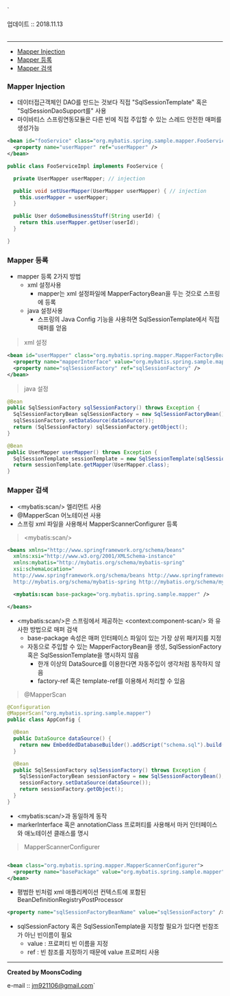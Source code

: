 \`<div class="pull-right"> 업데이트 :: 2018.11.13 </div><br>

---

<!-- @import "[TOC]" {cmd="toc" depthFrom=1 depthTo=6 orderedList=false} -->

<!-- code_chunk_output -->

-	[Mapper Injection](#mapper-injection)
-	[Mapper 등록](#mapper-등록)
-	[Mapper 검색](#mapper-검색)

<!-- /code_chunk_output -->

### Mapper Injection

-	데이터접근객체인 DAO를 만드는 것보다 직접 "SqlSessionTemplate" 혹은 "SqlSessionDaoSupport를" 사용
-	마이바티스 스프링연동모듈은 다른 빈에 직접 주입할 수 있는 스레드 안전한 매퍼를 생성가능

```xml
<bean id="fooService" class="org.mybatis.spring.sample.mapper.FooServiceImpl">
  <property name="userMapper" ref="userMapper" />
</bean>
```

```java
public class FooServiceImpl implements FooService {

  private UserMapper userMapper; // injection

  public void setUserMapper(UserMapper userMapper) { // injection
    this.userMapper = userMapper;
  }

  public User doSomeBusinessStuff(String userId) {
    return this.userMapper.getUser(userId);
  }

}
```

### Mapper 등록

-	mapper 등록 2가지 방법
	-	xml 설정사용
		-	mapper는 xml 설정파일에 MapperFactoryBean을 두는 것으로 스프링에 등록
	-	java 설정사용
		-	스프링의 Java Config 기능을 사용하면 SqlSessionTemplate에서 직접 매퍼를 얻음

> xml 설정

```XML
<bean id="userMapper" class="org.mybatis.spring.mapper.MapperFactoryBean">
  <property name="mapperInterface" value="org.mybatis.spring.sample.mapper.UserMapper" />
  <property name="sqlSessionFactory" ref="sqlSessionFactory" />
</bean>
```

> java 설정

```java
@Bean
public SqlSessionFactory sqlSessionFactory() throws Exception {
  SqlSessionFactoryBean sqlSessionFactory = new SqlSessionFactoryBean();
  sqlSessionFactory.setDataSource(dataSource());
  return (SqlSessionFactory) sqlSessionFactory.getObject();
}

@Bean
public UserMapper userMapper() throws Exception {
  SqlSessionTemplate sessionTemplate = new SqlSessionTemplate(sqlSessionFactory());
  return sessionTemplate.getMapper(UserMapper.class);
}
```

### Mapper 검색

-	\<mybatis:scan/> 엘리먼트 사용
-	@MapperScan 어노테이션 사용
-	스프링 xml 파일을 사용해서 MapperScannerConfigurer 등록

> \<mybatis:scan/>

```xml
<beans xmlns="http://www.springframework.org/schema/beans"
  xmlns:xsi="http://www.w3.org/2001/XMLSchema-instance"
  xmlns:mybatis="http://mybatis.org/schema/mybatis-spring"
  xsi:schemaLocation="
  http://www.springframework.org/schema/beans http://www.springframework.org/schema/beans/spring-beans-3.0.xsd
  http://mybatis.org/schema/mybatis-spring http://mybatis.org/schema/mybatis-spring.xsd">

  <mybatis:scan base-package="org.mybatis.spring.sample.mapper" />

</beans>
```

-	\<mybatis:scan/>은 스프링에서 제공하는 \<context:component-scan/> 와 유사한 방법으로 매퍼 검색
	-	base-package 속성은 매퍼 인터페이스 파일이 있는 가장 상위 패키지를 지정
	-	자동으로 주입할 수 있는 MapperFactoryBean을 생성, SqlSessionFactory 혹은 SqlSessionTemplate을 명시하지 않음
		-	한개 이상의 DataSource를 이용한다면 자동주입이 생각처럼 동작하지 않음
		-	factory-ref 혹은 template-ref를 이용해서 처리할 수 있음

> @MapperScan

```java
@Configuration
@MapperScan("org.mybatis.spring.sample.mapper")
public class AppConfig {

  @Bean
  public DataSource dataSource() {
    return new EmbeddedDatabaseBuilder().addScript("schema.sql").build()
  }

  @Bean
  public SqlSessionFactory sqlSessionFactory() throws Exception {
    SqlSessionFactoryBean sessionFactory = new SqlSessionFactoryBean();
    sessionFactory.setDataSource(dataSource());
    return sessionFactory.getObject();
  }
}
```

-	\<mybatis:scan/>과 동일하게 동작
-	markerInterface 혹은 annotationClass 프로퍼티를 사용해서 마커 인터페이스와 애노테이션 클래스를 명시

> MapperScannerConfigurer

```xml

<bean class="org.mybatis.spring.mapper.MapperScannerConfigurer">
  <property name="basePackage" value="org.mybatis.spring.sample.mapper" />
</bean>
```

-	평범한 빈처럼 xml 애플리케이션 컨텍스트에 포함된 BeanDefinitionRegistryPostProcessor

```xml
<property name="sqlSessionFactoryBeanName" value="sqlSessionFactory" />
```

-	sqlSessionFactory 혹은 SqlSessionTemplate을 지정할 필요가 있다면 빈참조가 아닌 빈이름이 필요
	-	value : 프로퍼티 빈 이름을 지정
	-	ref : 빈 참조를 지정하기 때문에 value 프로퍼티 사용

---

**Created by MoonsCoding**

e-mail :: jm921106@gmail.com\`
